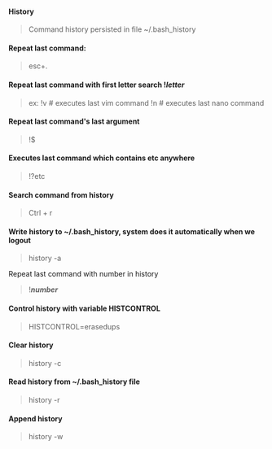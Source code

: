 #### History
> Command history persisted in file ~/.bash_history

#### Repeat last command: 
>
>esc+.

#### Repeat last command with first letter search !___letter___

>ex: !v # executes last vim command
!n # executes last nano command

#### Repeat last command's last argument

>!$

#### Executes last command which contains etc anywhere

>!?etc

#### Search command from history
> Ctrl + r

#### Write history to ~/.bash_history, system does it automatically when we logout
>history -a 

Repeat last command with number in history
>!___number___

#### Control history with variable HISTCONTROL

>HISTCONTROL=erasedups

#### Clear history

> history -c

#### Read history from ~/.bash_history file
> history -r

#### Append history
> history -w